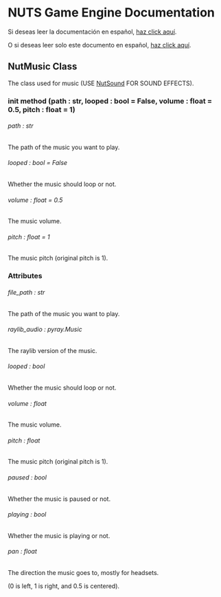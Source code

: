 # NUTS Game Engine Documentation

Si deseas leer la documentación en español, [haz click aquí](/DOCUMENTATION_Ñ/INDEX.md).

O si deseas leer solo este documento en español, [haz click aquí](/DOCUMENTATION_Ñ/FILES/NUTMUSIC.md).

## NutMusic Class

The class used for music (USE [NutSound](/DOCUMENTATION/FILES/NUTSOUND.md) FOR SOUND EFFECTS).

### init method (path : str, looped : bool = False, volume : float = 0.5, pitch : float = 1)

###### path : str

The path of the music you want to play.

###### looped : bool = False

Whether the music should loop or not.

###### volume : float = 0.5

The music volume.

###### pitch : float = 1

The music pitch (original pitch is 1).

### Attributes

###### file_path : str

The path of the music you want to play.

###### raylib_audio : pyray.Music

The raylib version of the music.

###### looped : bool

Whether the music should loop or not.

###### volume : float

The music volume.

###### pitch : float

The music pitch (original pitch is 1).

###### paused : bool

Whether the music is paused or not.

###### playing : bool

Whether the music is playing or not.

###### pan : float

The direction the music goes to, mostly for headsets.

(0 is left, 1 is right, and 0.5 is centered).

